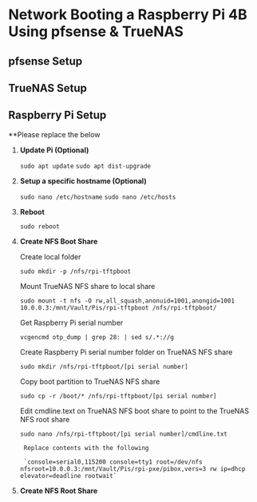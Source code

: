 # Network Booting a Raspberry Pi 4B Using pfsense & TrueNAS

## pfsense Setup

## TrueNAS Setup

## Raspberry Pi Setup

**Please replace the below 

1. **Update Pi (Optional)**

    `sudo apt update`
    `sudo apt dist-upgrade`

2. **Setup a specific hostname (Optional)**

    `sudo nano /etc/hostname`
    `sudo nano /etc/hosts`

3. **Reboot**

    `sudo reboot`

4. **Create NFS Boot Share**

    Create local folder
    
    `sudo mkdir -p /nfs/rpi-tftpboot`

    Mount TrueNAS NFS share to local share
    
    `sudo mount -t nfs -O rw,all_squash,anonuid=1001,anongid=1001 10.0.0.3:/mnt/Vault/Pis/rpi-tftpboot /nfs/rpi-tftpboot/`

    Get Raspberry Pi serial number 
    
    `vcgencmd otp_dump | grep 28: | sed s/.*://g`

    Create Raspberry Pi serial number folder on TrueNAS NFS share
    
    `sudo mkdir /nfs/rpi-tftpboot/[pi serial number]`

    Copy boot partition to TrueNAS NFS share
	
    `sudo cp -r /boot/* /nfs/rpi-tftpboot/[pi serial number]`

    Edit cmdline.text on TrueNAS NFS boot share to point to the TrueNAS NFS root share
	
    `sudo nano /nfs/rpi-tftpboot/[pi serial number]/cmdline.txt`
		
        Replace contents with the following
        
        `console=serial0,115200 console=tty1 root=/dev/nfs nfsroot=10.0.0.3:/mnt/Vault/Pis/rpi-pxe/pibox,vers=3 rw ip=dhcp elevator=deadline rootwait`




5. **Create NFS Root Share**
